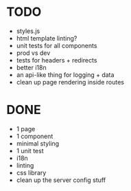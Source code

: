 # TODO

- styles.js
- html template linting?
- unit tests for all components
- prod vs dev
- tests for headers + redirects
- better i18n
- an api-like thing for logging + data
- clean up page rendering inside routes

# DONE

- 1 page
- 1 component
- minimal styling
- 1 unit test
- i18n
- linting
- css library
- clean up the server config stuff
